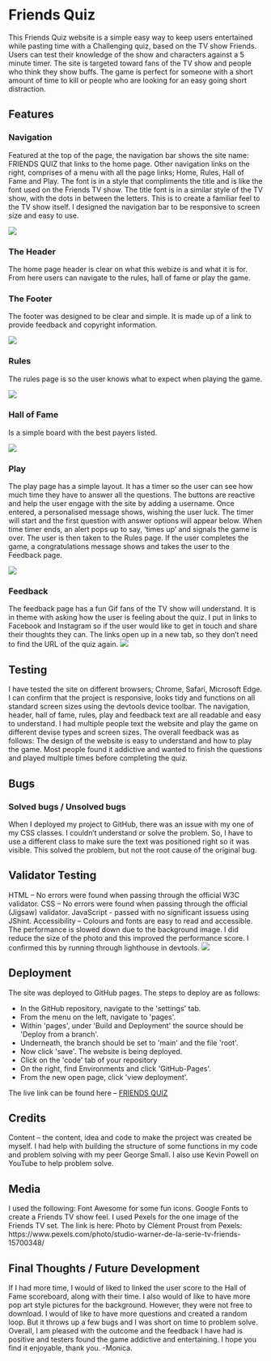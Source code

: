 <h1>Friends Quiz</h1>

<p>This Friends Quiz website is a simple easy way to keep users entertained while pasting time with a Challenging quiz, based on the TV show Friends. 
Users can test their knowledge of the show and characters against a 5 minute timer. The site is targeted toward fans of the TV show and people who think they show buffs. 
The game is perfect for someone with a short amount of time to kill or people who are looking for an easy going short distraction.</p>

<h2>Features</h2>
<h3>Navigation</h3>
<p>Featured at the top of the page, the navigation bar shows the site name: FRIENDS QUIZ that links to the home page. Other navigation links on the right, comprises of a menu with all the page links; Home, Rules, Hall of Fame and Play. The font is in a style that compliments the title and is like the font used on the Friends TV show. The title font is in a similar style of the TV show, with the dots in between the letters. This is to create a familiar feel to the TV show itself. I designed the navigation bar to be responsive to screen size and easy to use.</p>

<img src="assests/images/nav bar.png">

<h3>The Header</h3>
<p>The home page header is clear on what this webize is and what it is for. From here users can navigate to the rules, hall of fame or play the game.</p>

<h3>The Footer</h3>
<p>The footer was designed to be clear and simple. It is made up of a link to provide feedback and copyright information.</p>
<img src="assests/images/footer.png">

<h3>Rules</h3>
<p>The rules page is so the user knows what to expect when playing the game.</p> 
<img src="assests/images/rules.png">

<h3>Hall of Fame</h3>
<p>Is a simple board with the best payers listed.</p>
<img src="assests/images/halloffame.png">

<h3>Play</h3>
<p>The play page has a simple layout. It has a timer so the user can see how much time they have to answer all the questions. 
The buttons are reactive and help the user engage with the site by adding a username. Once entered, a personalised message shows, wishing the user luck. The timer will start and the first question with answer options will appear below. 
When time timer ends, an alert pops up to say, ‘times up’ and signals the game is over. The user is then taken to the Rules page. If the user completes the game, a congratulations message shows and takes the user to the Feedback page.</p>
<img src="assests/images/play.png">

<h3>Feedback</h3> 
The feedback page has a fun Gif fans of the TV show will understand. It is in theme with asking how the user is feeling about the quiz. I put in links to Facebook and Instagram so if the user would like to get in touch and share their thoughts they can. The links open up in a new tab, so they don’t need to find the URL of the quiz again.
<img src="assests/images/feedback.png">

<h2>Testing</h2>
I have tested the site on different browsers; Chrome, Safari, Microsoft Edge.
I can confirm that the project is responsive, looks tidy and functions on all standard screen sizes using the devtools device toolbar.
The navigation, header, hall of fame, rules, play and feedback text are all readable and easy to understand. I had multiple people text the website and play the game on different devise types and screen sizes. The overall feedback was as follows: The design of the website is easy to understand and how to play the game. Most people found it addictive and wanted to finish the questions and played multiple times before completing the quiz. 


<h2>Bugs</h2>
<h3>Solved bugs / Unsolved bugs</h3>
When I deployed my project to GitHub, there was an issue with my one of my CSS classes. I couldn’t understand or solve the problem. So, I have to use a different class to make sure the text was positioned right so it was visible.  This solved the problem, but not the root cause of the original bug. 

<h2>Validator Testing</h2>
HTML – No errors were found when passing through the official W3C validator.
CSS – No errors were found when passing through the official (Jigsaw) validator.
JavaScript - passed with no significant issuess using JShint.
Accessibility – Colours and fonts are easy to read and accessible. The performance is slowed down due to the background image. I did reduce the size of the photo and this improved the performance score. I confirmed this by running through lighthouse in devtools.
<img src="assests/images/lighthouse.png">

<h2>Deployment</h2>
The site was deployed to GitHub pages. The steps to deploy are as follows:
<ul>
<li>In the GitHub repository, navigate to the 'settings' tab.</li>
<li>From the menu on the left, navigate to 'pages'.</li>
<li>Within 'pages', under 'Build and Deployment' the source should be 'Deploy from a branch'.</li>
<li>Underneath, the branch should be set to 'main' and the file 'root'.</li>
<li>Now click 'save'. The website is being deployed.</li>
<li>Click on the 'code' tab of your repository </li>
<li>On the right, find Environments and click 'GitHub-Pages'.</li>
<li>From the new open page, click 'view deployment'.</li>
</ul>

The live link can be found here – <a href="https://monicathomas8.github.io/quiz-game-p2/"  target="_blank">FRIENDS QUIZ</a>

<h2>Credits</h2>
Content – the content, idea and code to make the project was created be myself. I had help with building the structure of some functions in my code and problem solving with my peer George Small. I also use Kevin Powell on YouTube to help problem solve.

<h2>Media</h2>
I used the following: 
Font Awesome for some fun icons.
Google Fonts to create a Friends TV show feel. 
I used Pexels for the one image of the Friends TV set. The link is here:
Photo by Clément Proust from Pexels: https://www.pexels.com/photo/studio-warner-de-la-serie-tv-friends-15700348/
	
<h2>Final Thoughts / Future Development</h2>
If I had more time, I would of liked to linked the user score to the Hall of Fame scoreboard, along with their time.  I also would of like to have more pop art style pictures for the background. However, they were not free to download. I would of like to have more questions and created a random loop. But it throws up a few bugs and I was short on time to problem solve. Overall, I am pleased with the outcome and the feedback I have had is positive and testers found the game addictive and entertaining. I hope you find it enjoyable, thank you.
 -Monica. 
